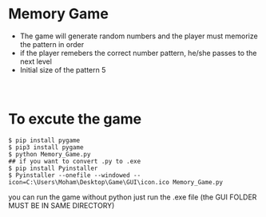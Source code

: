 # Memory Game

- The game will generate random numbers and the player must memorize the pattern in order
  <br />
- if the player remebers the correct number pattern, he/she passes to the next level
  <br />
- Initial size of the pattern 5
  <br /> <br /><br />

# To excute the game

```
$ pip install pygame
$ pip3 install pygame
$ python Memory_Game.py
## if you want to convert .py to .exe
$ pip install Pyinstaller
$ Pyinstaller --onefile --windowed --icon=C:\Users\Moham\Desktop\Game\GUI\icon.ico Memory_Game.py
```

you can run the game without python just run the .exe file (the GUI FOLDER MUST BE IN SAME DIRECTORY)
